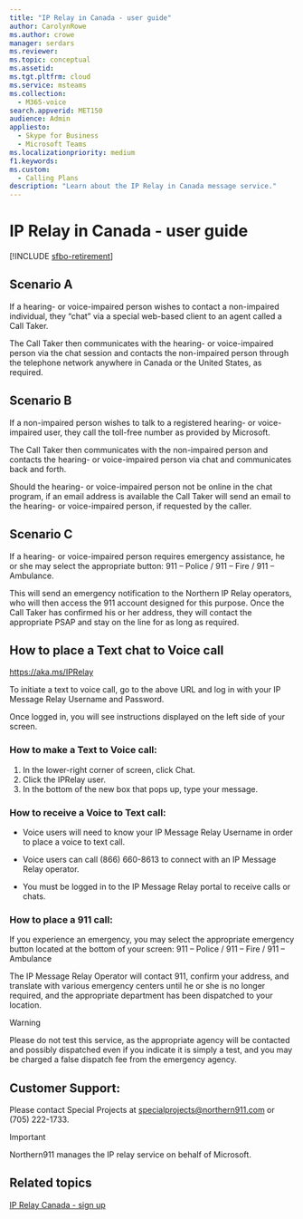 ```yaml
---
title: "IP Relay in Canada - user guide"
author: CarolynRowe
ms.author: crowe
manager: serdars
ms.reviewer: 
ms.topic: conceptual
ms.assetid: 
ms.tgt.pltfrm: cloud
ms.service: msteams
ms.collection: 
  - M365-voice
search.appverid: MET150
audience: Admin
appliesto: 
  - Skype for Business
  - Microsoft Teams
ms.localizationpriority: medium
f1.keywords:
ms.custom: 
  - Calling Plans
description: "Learn about the IP Relay in Canada message service."
---
```


# IP Relay in Canada - user guide

[!INCLUDE [sfbo-retirement](../Skype/Hub/includes/sfbo-retirement.md)]

## Scenario A
  
If a hearing- or voice-impaired person wishes to contact a non-impaired individual, they “chat” via a special web-based client to an agent called a Call Taker.

The Call Taker then communicates with the hearing- or voice-impaired person via the chat session and contacts the non-impaired person through the telephone network anywhere in Canada or the United States, as required.

## Scenario B

If a non-impaired person wishes to talk to a registered hearing- or voice-impaired user, they call the toll-free number as provided by Microsoft.

The Call Taker then communicates with the non-impaired person and contacts the hearing- or voice-impaired person via chat and communicates back and forth.

Should the hearing- or voice-impaired person not be online in the chat program, if an email address is available the Call Taker will send an email to the hearing- or voice-impaired person, if requested by the caller.

## Scenario C

If a hearing- or voice-impaired person requires emergency assistance, he or she may select the appropriate button: 911 – Police / 911 – Fire / 911 – Ambulance.

This will send an emergency notification to the Northern IP Relay operators, who will then access the 911 account designed for this purpose. Once the Call Taker has confirmed his or her address, they will contact the appropriate PSAP and stay on the line for as long as required.

## How to place a Text chat to Voice call

https://aka.ms/IPRelay

To initiate a text to voice call, go to the above URL and log in with your IP Message Relay Username and Password.

Once logged in, you will see instructions displayed on the left side of your screen.

### How to make a Text to Voice call:

1. In the lower-right corner of screen, click Chat.
2. Click the IPRelay user.
3. In the bottom of the new box that pops up, type your message.

### How to receive a Voice to Text call:

- Voice users will need to know your IP Message Relay Username in order to place a voice to text call.

- Voice users can call (866) 660-8613 to connect with an IP Message Relay operator.

- You must be logged in to the IP Message Relay portal to receive calls or chats.

### How to place a 911 call:

If you experience an emergency, you may select the appropriate emergency button located at the bottom of your screen: 911 – Police / 911 – Fire / 911 – Ambulance

The IP Message Relay Operator will contact 911, confirm your address, and translate with various emergency centers until he or she is no longer required, and the appropriate department has been dispatched to your location.

> [!Warning]
> Please do not test this service, as the appropriate agency will be contacted and possibly dispatched even if you indicate it is simply a test, and you may be charged a false dispatch fee from the emergency agency.

## Customer Support:
Please contact Special Projects at specialprojects@northern911.com or (705) 222-1733.

> [!Important]
> Northern911 manages the IP relay service on behalf of Microsoft.

## Related topics

[IP Relay Canada - sign up](ip-relay-canada-email-signup.md)